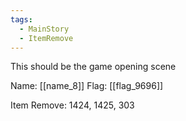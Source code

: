 ```yaml
---
tags:
  - MainStory
  - ItemRemove
---
```

This should be the game opening scene

Name: [[name_8]]
Flag: [[flag_9696]]

Item Remove: 1424, 1425, 303